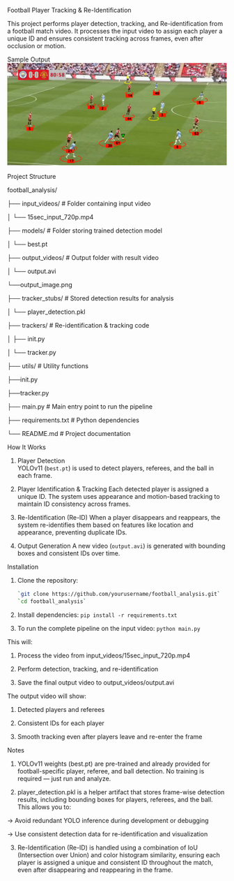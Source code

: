 Football Player Tracking & Re-Identification

This project performs player detection, tracking, and Re-identification from a football match video. It processes the input video to assign each player a unique ID and ensures consistent tracking across frames, even after occlusion or motion.

Sample Output
![output_videos\output_image.png](https://github.com/Suhawni/Football_Player_Reidentification/blob/main/output_videos/output_image.png)

Project Structure

football_analysis/

├── input_videos/ # Folder containing input video

│ └── 15sec_input_720p.mp4

├── models/ # Folder storing trained detection model

│ └── best.pt

├── output_videos/ # Output folder with result video

│ └── output.avi

  └──output_image.png
  
├── tracker_stubs/ # Stored detection results for analysis

│ └── player_detection.pkl

├── trackers/ # Re-identification & tracking code

│ ├── init.py

│ └── tracker.py

├── utils/ # Utility functions

  ├──init.py
  
  ├──tracker.py
  
├── main.py # Main entry point to run the pipeline

├── requirements.txt # Python dependencies

└── README.md # Project documentation


How It Works

1. Player Detection  
   YOLOv11 (`best.pt`) is used to detect players, referees, and the ball in each frame.

2. Player Identification & Tracking
   Each detected player is assigned a unique ID. The system uses appearance and motion-based tracking to maintain ID consistency across frames.

3. Re-Identification (Re-ID) 
   When a player disappears and reappears, the system re-identifies them based on features like location and appearance, preventing duplicate IDs.

4. Output Generation 
   A new video (`output.avi`) is generated with bounding boxes and consistent IDs over time.


Installation

1. Clone the repository:
   ```bash
   `git clone https://github.com/yourusername/football_analysis.git`
   `cd football_analysis`
   
2. Install dependencies:
    `pip install -r requirements.txt`

3. To run the complete pipeline on the input video:
    `python main.py`

This will:
1. Process the video from input_videos/15sec_input_720p.mp4

2. Perform detection, tracking, and re-identification

3. Save the final output video to output_videos/output.avi

The output video will show:

1. Detected players and referees

2. Consistent IDs for each player

3. Smooth tracking even after players leave and re-enter the frame

Notes
1. YOLOv11 weights (best.pt) are pre-trained and already provided for football-specific player, referee, and ball detection. No training is required — just run and analyze.

2. player_detection.pkl is a helper artifact that stores frame-wise detection results, including bounding boxes for players, referees, and the ball. This allows you to:

-> Avoid redundant YOLO inference during development or debugging

-> Use consistent detection data for re-identification and visualization

3. Re-Identification (Re-ID) is handled using a combination of IoU (Intersection over Union) and color histogram similarity, ensuring each player is assigned a unique and consistent ID throughout the match, even after disappearing and reappearing in the frame.


